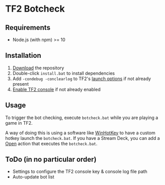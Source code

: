 # TF2 Botcheck

## Requirements
- Node.js (with npm) >= 10

## Installation
1. [Download](https://github.com/H-s-O/tf2-botcheck/archive/develop.zip) the repository
1. Double-click `install.bat` to install dependencies
1. Add `-condebug -conclearlog` to TF2's [launch options](https://support.steampowered.com/kb_article.php?ref=1040-JWMT-2947&l=english) if not already present
1. [Enable TF2 console](https://plair.zendesk.com/hc/en-us/articles/360036268733-Team-Fortress-2-Enable-Console-Command-) if not already enabled

## Usage
To trigger the bot checking, execute `botcheck.bat` while you are playing a game in TF2.

A way of doing this is using a software like
[WinHotKey](https://directedge.us/content/winhotkey) to have a custom hotkey launch the `botcheck.bat`. If you have a Stream Deck, you can add a [Open](https://help.elgato.com/hc/en-us/articles/360028234471-Elgato-Stream-Deck-System-Actions) action that executes the `botcheck.bat`.

## ToDo (in no particular order)
- Settings to configure the TF2 console key & console log file path
- Auto-update bot list